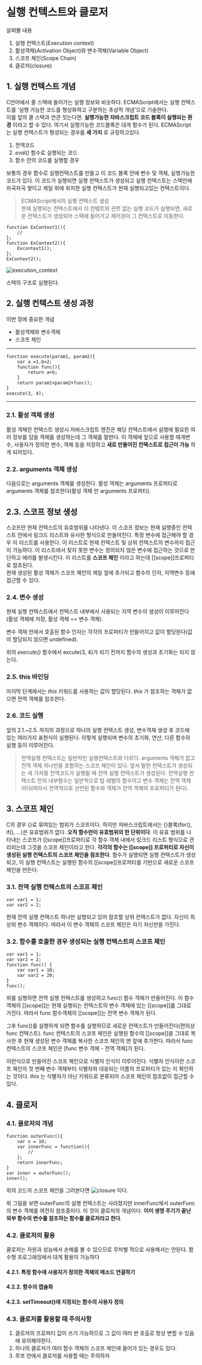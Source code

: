 # 실행 컨텍스트와 클로저
살펴볼 내용
1. 실행 컨텍스트(Execution context)
2. 활성객체(Activation Object)와 변수객체(Variable Object)
3. 스코프 체인(Scope Chain)
4. 클로저(closure)

## 1. 실행 컨텍스트 개념
C언어에서 콜 스택에 들어가는 실행 정보와 비슷하다. ECMAScript에서는 실행 컨텍스트를 '실행 가능한 코드를 형상화하고 구분하는 추상적 개념'으로 기술한다.
<br>이를 앞의 콜 스택과 연관 짓는다면. __실행가능한 자바스크립트 코드 블록이 실행되는 환경__ 이라고 할 수 있다. 여기서 실행가능한 코드블록은 대게 함수가 된다. ECMAScript는 실행 컨텍스트가 형성되는 경우를 __세 가지__ 로 규정하고있다.
1. 전역코드
2. _eval()_ 함수로 실행되는 코드
3. 함수 안의 코드를 실행할 경우

보통의 경우 함수로 실행컨텍스트를 만들고 이 코드 블록 안에 변수 및 객체, 실행가능한 코드가 있다. 이 코드가 실행되면 실행 컨텍스트가 생성되고 실행 컨텍스트는 스택안에 차곡차곡 쌓이고 제일 위에 위치한 실행 컨텍스트가 현재 실행되고있는 컨텍스트이다.
>ECMAScript에서의 실행 컨텍스트 생성<br>
>현재 실행되는 컨텍스트에서 이 컨텏트와 관련 없는 실행 코드가 실행되면, 새로운 컨텍스트가 생성되어 스택에 들어가고 제어권이 그 컨텍스트로 이동한다.

    function ExContext1(){
        //
    };
    function ExContext2(){
        Excontext1();
    };
    ExContext2();

![execution_context](./img/execution_context.PNG)

스택의 구조로 실행된다.

## 2. 실행 컨텍스트 생성 과정
이번 장에 중요한 개념
* 활성객체와 변수객체
* 스코프 체인
---

    function execute(param1, param2){
        var a =1,b=2;
        function func(){
            return a+b;
        }
        return param1+param2+func();
    }
    execute(3, 4);

---
### 2.1. 활성 객체 생성
활성 객체란 컨텍스트 생성시 자바스크립트 엔진은 해당 컨텍스트에서 실행에 필요한 여러 정보를 담을 객체를 생성하는데 그 객체를 말한다. 이 객체에 앞으로 사용할 매개변수, 사용자가 정의한 변수, 객체 등을 저장하고 __새로 만들어진 컨텍스트로 접근이 가능__ 하게 되어있다.

### 2.2. arguments 객체 생성
다음으로는 arguments 객체를 생성한다. 활성 객체는 arguments 프로퍼티로 arguments 객체를 참조한다(활성 객체 안 arguments 프로퍼티).

## 2.3. 스코프 정보 생성
스코프란 현재 컨텍스트의 유효범위를 나타낸다. 이 스코프 정보는 현재 실행중인 컨텍스트 안에서 링크드 리스트와 유사한 형식으로 만들어진다. 특정 변수에 접근해야 할 경우 이 리스트를 사용한다. 이 리스트로 현재 컨택스트 및 상위 컨텍스트의 변수까지 접근이 가능하다. 이 리스트에서 찾지 못한 변수는 정의되지 않은 변수에 접근하는 것으로 판단하고 에러를 발생시킨다. 이 리스트를 __스코프 체인__ 이라고 하는데 \[\[scope\]\]프로퍼티로 참조된다.<br>
현재 생성된 활성 객체가 스코프 체인의 제일 앞에 추가되고 함수의 인자, 지역변수 등에 접근할 수 있다.

### 2.4. 변수 생성
현재 실행 컨텍스트에서 컨텍스트 내부에서 사용되는 지역 변수의 생성이 이루어진다(활성 객체에 저장, 활성 객체 == 변수 객체).

변수 객체 안에서 호출된 함수 인자는 각각의 프로퍼티가 만들어지고 값이 할당된다(값이 할당되지 않으면 undefined). 

위의 _execute()_ 함수에서 excute(3, 4)가 되기 전까지 함수의 생성과 초기화는 되지 않는다. 

### 2.5. this 바인딩
마지막 단계에서는 _this_ 키워드를 사용하는 값이 할당된다. _this_ 가 참조하는 객체가 없으면 전역 객체를 참조한다.

### 2.6. 코드 실행
앞의 2.1.~2.5. 까지의 과정으로 하나의 실행 컨텍스트 생성, 변수객체 생성 후 코드에 있는 여러가지 표현식이 실행된다. 이렇게 실행되며 변수의 초기화, 연산, 다른 함수의 실행 등이 이루어진다.
> 전역실행 컨텍스트는 일반적인 실행컨텍스트와 다르다. arguments 객체가 없고 전역 객체 하나만을 포함하는 스코프 체인이 있다. 앞서 말한 컨텍스트가 생성되는 세 가지중 전역코드가 실행될 때 전역 실행 컨텍스트가 생성된다. 전역실행 컨텍스트 안의 내부함수는 일반적으로 탑 레벨의 함수이고 변수 객체는 전역 객체이다(따라서 전역적으로 선언된 함수와 객체가 전역 객체의 프로퍼티가 된다).

## 3. 스코프 체인
C의 경우 {}로 묶여있는 범위가 스코프이다. 하지만 자바스크립트에서는 {}블록(for(), if(), ...)은 유효범위가 없다. __오직 함수만이 유효범위의 한 단위이다__. 이 유효 범위를 나타내는 스코프가 \[\[scope\]\]프로퍼티로 각 함수 객체 내에서 링크드 리스트 형식으로 관리되는데 그것을 스코프 체인이라고 한다.
__각각의 함수는 \[\[scope\]\] 프로퍼티로 자신이 생성된 실행 컨텍스트의 스코프 체인을 참조한다__. 함수가 실행되면 실행 컨텍스트가 생성되고, 이 실행 컨텍스트는 실행된 함수의 \[\[scope\]\]프로퍼티를 기반으로 새로운 스코프 체인을 만든다.

### 3.1. 전역 실행 컨텍스트의 스코프 체인
    var var1 = 1;
    var var2 = 2;

현재 전역 실행 컨텍스트 하나만 실행되고 있어 참조할 상위 컨텍스트가 없다. 자신이 최상위 변수 객체이다. 따라서 이 변수 객체의 스코프 체인은 자기 자신만을 가진다.

### 3.2. 함수를 호출한 경우 생성되는 실행 컨텍스트의 스코프 체인
    var var1 = 1;
    var var2 = 2;
    function func() {
        var var1 = 10;
        var var2 = 20;
    }
    func();

위를 실행하면 전역 실행 컨텍스트를 생성하고 func() 함수 객체가 만들어진다. 이 함수 객체의 \[\[scope\]\]는 현재 실행되는 컨텍스트의 변수 객체에 있는 \[\[scope\]\]를 그대로 가진다. 따라서 func 함수객체의 \[\[scope\]\]는 전역 변수 객체가 된다.

그후 func()를 실행하게 되면 함수를 실행하므로 새로운 컨텍스트가 만들어진다(편의상 func 컨텍스트). func 컨텍스트의 스코프 체인은 실행된 함수의 \[\[scope\]\]을 그대로 복사한 후 현재 생성된 변수 객체를 복사한 스코프 체인의 맨 앞에 추가한다. 따라서 func 컨텍스트의 스코프 체인은 \[func 변수 객체 - 전역 객체\]가 된다.

이런식으로 만들어진 스코프 체인으로 식별자 인식이 이루어진다. 식별자 인식이란 스코프 체인의 첫 번째 변수 객체부터 식별자와 대응되는 이름의 프로퍼티가 있는 지 확인하는 것이다. _this_ 는 식별자가 아닌 키워드로 분류되어 스코프 체인의 참조없이 접근할 수 있다.

## 4. 클로저

### 4.1. 클로저의 개념
    function outerFunc(){
        var x = 10;
        var innerFunc = function(){
            //
        };
        return innerFunc;
    }
    var inner = outerFunc();
    inner();
위의 코드의 스코프 체인을 그려본다면
![closure](./img/closure.PNG)
이다.

위 그림을 보면 outerFunc의 실행 컨텍스트는 사라졌지만 innerFunc에서 outerFunc의 변수 객체를 여전히 참조중이다. 이 것이 클로저의 개념이다.
__이미 생명 주기가 끝난 외부 함수의 변수를 참조하는 함수를 클로저라고 한다__.

### 4.2. 클로저의 활용
클로저는 자원과 성능에서 손해를 볼 수 있으므로 무차별 적으로 사용해서는 안된다. 함수형 프로그래밍에서 대게 활용이 가능하다

#### 4.2.1. 특정 함수에 사용자가 정의한 객체의 메소드 연결하기

#### 4.2.2. 함수의 캡슐화

#### 4.2.3. setTimeout()에 지정되는 함수의 사용자 정의

### 4.3. 클로저를 활용할 때 주의사항

1. 클로저의 프로퍼티 값이 쓰기 가능하므로 그 값이 여러 번 호출로 항상 변할 수 있음에 유의해야한다.<br>
2. 하나의 클로저가 여러 함수 객체의 스코프 체인에 들어가 있는 경우도 있다.
3. 루프 안에서 클로저를 사용할 때는 주의하자